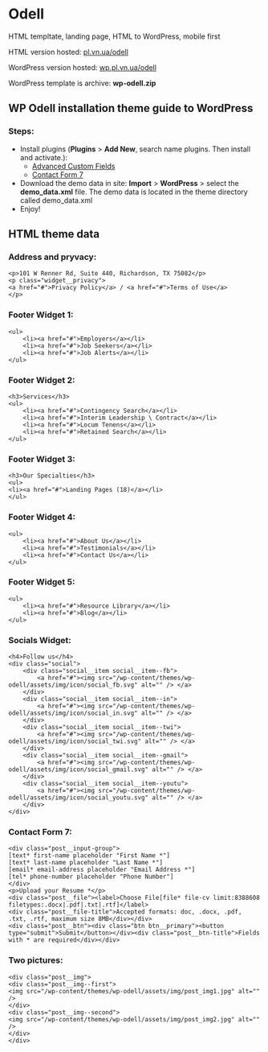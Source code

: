 # Odell

HTML templtate, landing page, HTML to WordPress, mobile first

HTML version hosted: <a href="http://pl.vn.ua/odell/">pl.vn.ua/odell</a>

WordPress version hosted: <a href="https://wp.pl.vn.ua/odell/">wp.pl.vn.ua/odell</a>

WordPress template is archive: <strong>wp-odell.zip</strong>

## WP Odell installation theme guide to WordPress

### Steps:

<ul>
  <li>Install plugins (<strong>Plugins</strong> > <strong>Add New</strong>, search name plugins. Then install and activate.):
        <ul>
            <li><a href="https://wordpress.org/plugins/advanced-custom-fields/">Advanced Custom Fields</a></li>
            <li><a href="https://wordpress.org/plugins/contact-form-7/">Contact Form 7</a></li>
        </ul>
  </li>
  <li>Download the demo data in site: <strong>Import</strong> > <strong>WordPress</strong> > select the <strong>demo_data.xml</strong> file. The demo data is located in the theme directory called demo_data.xml</li>
  <li>Enjoy!</li>
</ul>

## HTML theme data

### Address and pryvacy:

```
<p>101 W Renner Rd, Suite 440, Richardson, TX 75082</p>
<p class="widget__privacy">
<a href="#">Privacy Policy</a> / <a href="#">Terms of Use</a>
</p>
```

### Footer Widget 1:

```
<ul>
    <li><a href="#">Employers</a></li>
    <li><a href="#">Job Seekers</a></li>
    <li><a href="#">Job Alerts</a></li>
</ul>
```

### Footer Widget 2:

```
<h3>Services</h3>
<ul>
    <li><a href="#">Contingency Search</a></li>
    <li><a href="#">Interim Leadership \ Contract</a></li>
    <li><a href="#">Locum Tenens</a></li>
    <li><a href="#">Retained Search</a></li>
</ul>
```

### Footer Widget 3:

```
<h3>Our Specialties</h3>
<ul>
<li><a href="#">Landing Pages (18)</a></li>
</ul>
```

### Footer Widget 4:

```
<ul>
    <li><a href="#">About Us</a></li>
    <li><a href="#">Testimonials</a></li>
    <li><a href="#">Contact Us</a></li>
</ul>
```

### Footer Widget 5:

```
<ul>
    <li><a href="#">Resource Library</a></li>
    <li><a href="#">Blog</a></li>
</ul>
```

### Socials Widget:

```
<h4>Follow us</h4>
<div class="social">
    <div class="social__item social__item--fb">
        <a href="#"><img src="/wp-content/themes/wp-odell/assets/img/icon/social_fb.svg" alt="" /> </a>
    </div>
    <div class="social__item social__item--in">
        <a href="#"><img src="/wp-content/themes/wp-odell/assets/img/icon/social_in.svg" alt="" /> </a>
    </div>
    <div class="social__item social__item--twi">
        <a href="#"><img src="/wp-content/themes/wp-odell/assets/img/icon/social_twi.svg" alt="" /> </a>
    </div>
    <div class="social__item social__item--gmail">
        <a href="#"><img src="/wp-content/themes/wp-odell/assets/img/icon/social_gmail.svg" alt="" /> </a>
    </div>
    <div class="social__item social__item--youtu">
        <a href="#"><img src="/wp-content/themes/wp-odell/assets/img/icon/social_youtu.svg" alt="" /> </a>
    </div>
</div>
```

### Contact Form 7:

```
<div class="post__input-group">
[text* first-name placeholder "First Name *"]
[text* last-name placeholder "Last Name *"]
[email* email-address placeholder "Email Address *"]
[tel* phone-number placeholder "Phone Number"]
</div>
<p>Upload your Resume *</p>
<div class="post__file"><label>Сhoose File[file* file-cv limit:8388608 filetypes:.docx|.pdf|.txt|.rtf]</label>
<div class="post__file-title">Accepted formats: doc, .docx, .pdf, .txt, .rtf, maximum size 8MB</div></div>
<div class="post__btn"><div class="btn btn__primary"><button type="submit">Submit</button></div><div class="post__btn-title">Fields with * are required</div></div>
```

### Two pictures:

```
<div class="post__img">
<div class="post__img--first">
<img src="/wp-content/themes/wp-odell/assets/img/post_img1.jpg" alt="" />
</div>
<div class="post__img--second">
<img src="/wp-content/themes/wp-odell/assets/img/post_img2.jpg" alt="" />
</div>
</div>
```
